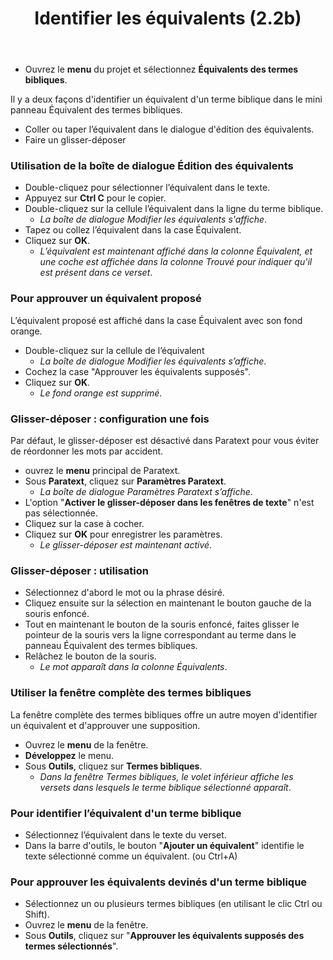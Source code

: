 ﻿---
title: Identifier les équivalents (2.2b)
---
-   Ouvrez le **menu** du projet et sélectionnez **Équivalents des termes bibliques**.

Il y a deux façons d'identifier un équivalent d'un terme biblique dans le mini panneau Équivalent des termes bibliques.

-   Coller ou taper l’équivalent dans le dialogue d'édition des équivalents.
-   Faire un glisser-déposer

### Utilisation de la boîte de dialogue Édition des équivalents

-   Double-cliquez pour sélectionner l’équivalent dans le texte.
-   Appuyez sur **Ctrl C** pour le copier.
-   Double-cliquez sur la cellule l’équivalent dans la ligne du terme biblique.  
    -  *La boîte de dialogue Modifier les équivalents s'affiche*.
-   Tapez ou collez l’équivalent dans la case Équivalent.
-   Cliquez sur **OK**.  
    -  *L’équivalent est maintenant affiché dans la colonne Équivalent, et une coche est affichée dans la colonne Trouvé pour indiquer qu'il est présent dans ce verset*.

### Pour approuver un équivalent proposé

L’équivalent proposé est affiché dans la case Équivalent avec son fond orange.

-   Double-cliquez sur la cellule de l’équivalent
    -  *La boîte de dialogue Modifier les équivalents s’affiche*.
-   Cochez la case "Approuver les équivalents supposés".
-   Cliquez sur **OK**.  
    -  *Le fond orange est supprimé*.

### Glisser-déposer : configuration une fois

Par défaut, le glisser-déposer est désactivé dans Paratext pour vous éviter de réordonner les mots par accident.

-   ouvrez le **menu** principal de Paratext.
-   Sous **Paratext**, cliquez sur **Paramètres Paratext**.  
    -  *La boîte de dialogue Paramètres Paratext s’affiche*.
-   L'option "**Activer le glisser-déposer dans les fenêtres de texte**" n'est pas sélectionnée.
-   Cliquez sur la case à cocher.
-   Cliquez sur **OK** pour enregistrer les paramètres.
    -  *Le glisser-déposer est maintenant activé*.

### Glisser-déposer : utilisation

-   Sélectionnez d'abord le mot ou la phrase désiré.
-   Cliquez ensuite sur la sélection en maintenant le bouton gauche de la souris enfoncé.
-   Tout en maintenant le bouton de la souris enfoncé, faites glisser le pointeur de la souris vers la ligne correspondant au terme dans le panneau Équivalent des termes bibliques.
-   Relâchez le bouton de la souris.  
    -  *Le mot apparaît dans la colonne Équivalents*.

### Utiliser la fenêtre complète des termes bibliques

La fenêtre complète des termes bibliques offre un autre moyen d'identifier un équivalent et d'approuver une supposition.

-   Ouvrez le **menu** de la fenêtre.
-   **Développez** le menu.
-   Sous **Outils**, cliquez sur **Termes bibliques**.  
    -  *Dans la fenêtre Termes bibliques, le volet inférieur affiche les versets dans lesquels le terme biblique sélectionné apparaît*.

### Pour identifier l’équivalent d'un terme biblique

-   Sélectionnez l’équivalent dans le texte du verset.
-   Dans la barre d'outils, le bouton "**Ajouter un équivalent**" identifie le texte sélectionné comme un équivalent. (ou Ctrl+A)

### Pour approuver les équivalents devinés d'un terme biblique

-   Sélectionnez un ou plusieurs termes bibliques (en utilisant le clic Ctrl ou Shift).
-   Ouvrez le **menu** de la fenêtre.
-   Sous **Outils**, cliquez sur "**Approuver les équivalents supposés des termes sélectionnés**".

